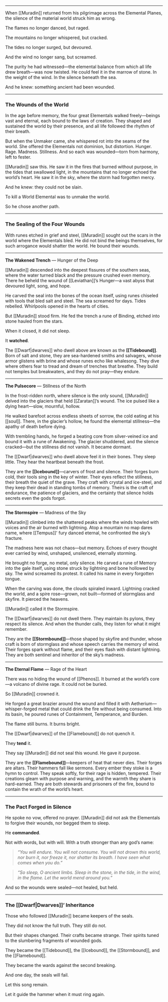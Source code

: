  

---
When [[Muradin]] returned from his pilgrimage across the Elemental Planes, the silence of the material world struck him as wrong.

The flames no longer danced, but raged.

The mountains no longer whispered, but cracked.

The tides no longer surged, but devoured.

And the wind no longer sang, but screamed.

The purity he had witnessed—the elemental balance from which all life drew breath—was now twisted. He could feel it in the marrow of stone. In the weight of the wind. In the silence beneath the sea.

And he knew: something ancient had been wounded.

---  
### The Wounds of the World

In the age before memory, the four great Elementals walked freely—beings vast and eternal, each bound to the laws of creation. They shaped and sustained the world by their presence, and all life followed the rhythm of their breath.

But when the Unmaker came, she whispered rot into the seams of the world. She offered the Elementals not dominion, but distortion. Hunger. Rage. Madness. Stillness. And so each was wounded—torn from harmony, left to fester.

[[Muradin]] saw this. He saw it in the fires that burned without purpose, in the tides that swallowed light, in the mountains that no longer echoed the world’s heart. He saw it in the sky, where the storm had forgotten mercy.

And he knew: they could not be slain.

To kill a World Elemental was to unmake the world.

So he chose another path.

---
### The Sealing of the Four Wounds

With runes etched in grief and steel, [[Muradin]] sought out the scars in the world where the Elementals bled. He did not bind the beings themselves, for such arrogance would shatter the world. He bound their wounds.

---

**The Wakened Trench** — Hunger of the Deep  

[[Muradin]] descended into the deepest fissures of the southern seas, where the water turned black and the pressure crushed even memory. There he beheld the wound of [[Leviathan]]’s Hunger—a vast abyss that devoured light, song, and hope.

He carved the seal into the bones of the ocean itself, using runes chiseled with tools that bled salt and steel. The sea screamed for days. Tides rebelled. Whirlpools opened in the hearts of cities.

But [[Muradin]] stood firm. He fed the trench a rune of Binding, etched into stone hauled from the stars.

When it closed, it did not sleep.

It **watched**.

The [[Dwarf|dwarves]] who dwell above are known as the **[[Tidebound]]**. Born of salt and stone, they are sea-hardened smiths and salvagers, whose armor glistens with brine and whose runes echo like whalesong. They dive where others fear to tread and dream of trenches that breathe. They build not temples but breakwaters, and they do not pray—they endure.

---
**The Pulsecore** — Stillness of the North

In the frost-ridden north, where silence is the only sound, [[Muradin]] delved into the glaciers that held [[Zaratan]]’s wound. The ice pulsed like a dying heart—slow, mournful, hollow.

He walked barefoot across endless sheets of sorrow, the cold eating at his [[soul]]. There, in the glacier’s hollow, he found the elemental stillness—the apathy of death before dying.

With trembling hands, he forged a beating core from silver-veined ice and bound it with a rune of Awakening. The glacier shuddered, and the silence cracked—but the stillness did not vanish. It became dormant.

The [[Dwarf|dwarves]] who dwell above feel it in their bones. They sleep little. They hear the heartbeat beneath the frost.

They are the **[[Icebound]]**—carvers of frost and silence. Their forges burn cold, their tools sing in the key of winter. Their eyes reflect the stillness, their breath the quiet of the grave. They craft with crystal and ice-steel, and they keep their dead in standing tombs of memory. Theirs is the craft of endurance, the patience of glaciers, and the certainty that silence holds secrets even the gods forgot.

---
**The Stormspire** — Madness of the Sky

[[Muradin]] climbed into the shattered peaks where the winds howled with voices and the air burned with lightning. Atop a mountain no map dares name, where [[Tempus]]' fury danced eternal, he confronted the sky’s fracture.

The madness here was not chaos—but memory. Echoes of every thought ever carried by wind, unshaped, unsilenced, eternally storming.

He brought no forge, no metal, only silence. He carved a rune of Memory into the gale itself, using stone struck by lightning and bone hollowed by sky. The wind screamed its protest. It called his name in every forgotten tongue.

When the carving was done, the clouds spiraled inward. Lightning cracked the world, and a spire rose—grown, not built—formed of stormglass and skyfire. It pierced the heavens.

[[Muradin]] called it the Stormspire.

The [[Dwarf|dwarves]] do not dwell there. They maintain its pylons, they respect its silence. And when the thunder calls, they listen for what it might remember.

They are the **[[Stormbound]]**—those shaped by skyfire and thunder, whose craft is born of stormglass and whose speech carries the memory of wind. Their forges spark without flame, and their eyes flash with distant lightning. They are both sentinel and inheritor of the sky’s madness.

---

**The Eternal Flame** — Rage of the Heart

There was no hiding the wound of [[Phenos]]. It burned at the world’s core—a volcano of divine rage. It could not be buried.

So [[Muradin]] crowned it.

He forged a great brazier around the wound and filled it with Aetherium—whisper-forged metal that could drink the fire without being consumed. Into its basin, he poured runes of Containment, Temperance, and Burden.
  
The flame still burns. It burns bright.

The [[Dwarf|dwarves]] of the [[Flamebound]] do not quench it.

They **tend** it.

They say [[Muradin]] did not seal this wound. He gave it purpose.

They are the **[[Flamebound]]**—keepers of heat that never dies. Their forges are altars. Their hammers fall like sermons. Every ember they stoke is a hymn to control. They speak softly, for their rage is hidden, tempered. Their creations gleam with purpose and warning, and the warmth they share is hard-earned. They are both stewards and prisoners of the fire, bound to contain the wrath of the world’s heart.

---
### The Pact Forged in Silence

He spoke no vow, offered no prayer. [[Muradin]] did not ask the Elementals to forgive their wounds, nor begged them to sleep.

He **commanded**.

Not with words, but with will. With a truth stronger than any god’s name:

> _“You will endure. You will not consume. You will not drown this world, nor burn it, nor freeze it, nor shatter its breath. I have seen what comes when you do.”_

> _“So sleep, O ancient limbs. Sleep in the stone, in the tide, in the wind, in the flame. Let the world mend around you.”_

And so the wounds were sealed—not healed, but held.

---
### The [[Dwarf|Dwarves]]’ Inheritance

Those who followed [[Muradin]] became keepers of the seals.

They did not know the full truth.
They still do not.

But their shapes changed. Their crafts became strange. Their spirits tuned to the slumbering fragments of wounded gods.

They became the [[Tidebound]], the [[Icebound]], the [[Stormbound]], and the [[Flamebound]].

They became the wards against the second breaking.

And one day, the seals will fail.

Let this song remain.

Let it guide the hammer when it must ring again.